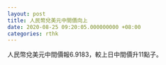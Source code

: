 ```yaml
---
layout: post
title: 人民幣兌美元中間價向上
date: 2020-08-25 09:20:05.000000000 +08:00
categories: rthk
---
```


人民幣兌美元中間價報6.9183，較上日中間價升11點子。
